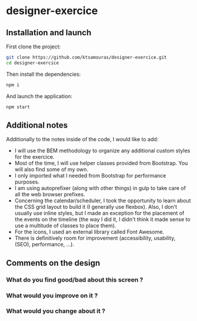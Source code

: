# designer-exercice

## Installation and launch
First clone the project:
```bash
git clone https://github.com/ktsamouras/designer-exercice.git
cd designer-exercice
```

Then install the dependencies:
```bash
npm i
```

And launch the application:
```bash
npm start
```

## Additional notes
Additionally to the notes inside of the code, I would like to add:
- I will use the BEM methodology to organize any additional custom styles for the exercice.
- Most of the time, I will use helper classes provided from Bootstrap. You will also find some of my own.
- I only imported what I needed from Bootstrap for performance purposes.
- I am using autoprefixer (along with other things) in gulp to take care of all the web browser prefixes.
- Concerning the calendar/scheduler, I took the opportunity to learn about the CSS grid layout to build it (I generally use flexbox). Also, I don't usually use inline styles, but I made an exception for the placement of the events on the timeline (the way I did it, I didn't think it made sense to use a multitude of classes to place them).
- For the icons, I used an external library called Font Awesome.
- There is definitively room for improvement (accessibility, usability, (SEO), performance, ...).

## Comments on the design

### What do you find good/bad about this screen ?

### What would you improve on it ?

### What would you change about it ?
